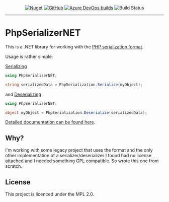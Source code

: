 <center>

[![Nuget](https://img.shields.io/nuget/v/PhpSerializerNET?style=flat-square)](https://www.nuget.org/packages/PhpSerializerNET/) [![GitHub](https://img.shields.io/github/license/StringEpsilon/PhpSerializerNET?style=flat-square)](https://github.com/StringEpsilon/PhpSerializerNET/blob/main/LICENSE) [![Azure DevOps builds](https://img.shields.io/azure-devops/build/StringEpsilon/StringEpsilon/4?style=flat-square)](https://dev.azure.com/StringEpsilon/StringEpsilon/_build/latest?definitionId=4&branchName=main) ![Build Status](https://img.shields.io/azure-devops/coverage/StringEpsilon/StringEpsilon/4/main?style=flat-square)
</center>

-----

# PhpSerializerNET

This is a .NET library for working with the [PHP serialization format](https://en.wikipedia.org/wiki/PHP_serialization_format).

Usage is rather simple:

[Serializing](./docs/Usage/Serializing.md)
```c#
using PhpSerializerNET;

string serializedData = PhpSerialization.Serialize(myObject);
```

and [Deserializing](./docs/Usage/Deserializing.md)

```c#
using PhpSerializerNET;

object myObject = PhpSerialization.Deserialize(serializedData);
```

[Detailed documentation can be found here](./docs/README.md).

## Why?

I'm working with some legacy project that uses the format and the only other implementation of a serializer/deserializer I found had no license attached and I needed something GPL compatible. So wrote this one from scratch.

## License

This project is licenced under the MPL 2.0.
